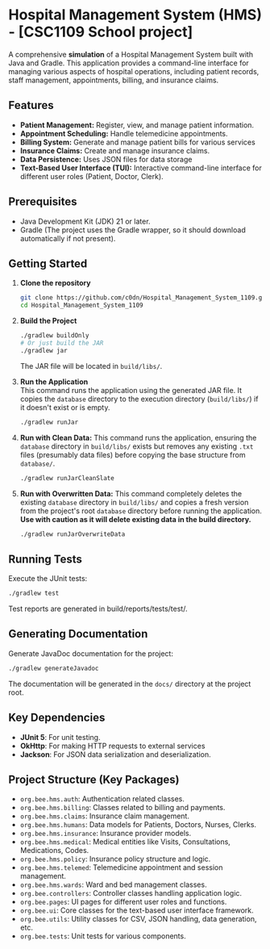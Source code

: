 # Hospital Management System (HMS) - [CSC1109 School project]

A comprehensive **simulation** of a Hospital Management System built with Java and Gradle. 
This application provides a command-line interface for managing various aspects of hospital operations, including
patient records, staff management, appointments, billing, and insurance claims.

## Features

* **Patient Management:** Register, view, and manage patient information.
* **Appointment Scheduling:** Handle telemedicine appointments.
* **Billing System:** Generate and manage patient bills for various services 
* **Insurance Claims:** Create and manage insurance claims.
* **Data Persistence:** Uses JSON files for data storage
* **Text-Based User Interface (TUI):** Interactive command-line interface for different user roles (Patient, Doctor, Clerk).

## Prerequisites

* Java Development Kit (JDK) 21 or later.
* Gradle (The project uses the Gradle wrapper, so it should download automatically if not present).

## Getting Started

1.  **Clone the repository**
    ```bash
    git clone https://github.com/c0dn/Hospital_Management_System_1109.git
    cd Hospital_Management_System_1109
    ```

2.  **Build the Project**
    ```bash
    ./gradlew buildOnly
    # Or just build the JAR
    ./gradlew jar
    ```
    The JAR file will be located in `build/libs/`.

3.  **Run the Application** \
    This command runs the application using the generated JAR file. It copies the `database` directory to the execution directory (`build/libs/`) if it doesn't exist or is empty.
    ```bash
    ./gradlew runJar
    ```

4.  **Run with Clean Data:**
    This command runs the application, ensuring the `database` directory in `build/libs/` exists but removes any existing `.txt` files (presumably data files) before copying the base structure from `database/`.
    ```bash
    ./gradlew runJarCleanSlate
    ```

5.  **Run with Overwritten Data:**
    This command completely deletes the existing `database` directory in `build/libs/` and copies a fresh version from the project's root `database` directory before running the application. **Use with caution as it will delete existing data in the build directory.**
    ```bash
    ./gradlew runJarOverwriteData
    ```

## Running Tests

Execute the JUnit tests:
```bash
./gradlew test
```
Test reports are generated in build/reports/tests/test/.

## Generating Documentation

Generate JavaDoc documentation for the project:
```bash
./gradlew generateJavadoc
```
The documentation will be generated in the `docs/` directory at the project root.

## Key Dependencies

* **JUnit 5**: For unit testing.
* **OkHttp**: For making HTTP requests to external services
* **Jackson**: For JSON data serialization and deserialization.

## Project Structure (Key Packages)

* `org.bee.hms.auth`: Authentication related classes.
* `org.bee.hms.billing`: Classes related to billing and payments.
* `org.bee.hms.claims`: Insurance claim management.
* `org.bee.hms.humans`: Data models for Patients, Doctors, Nurses, Clerks.
* `org.bee.hms.insurance`: Insurance provider models.
* `org.bee.hms.medical`: Medical entities like Visits, Consultations, Medications, Codes.
* `org.bee.hms.policy`: Insurance policy structure and logic.
* `org.bee.hms.telemed`: Telemedicine appointment and session management.
* `org.bee.hms.wards`: Ward and bed management classes.
* `org.bee.controllers`: Controller classes handling application logic.
* `org.bee.pages`: UI pages for different user roles and functions.
* `org.bee.ui`: Core classes for the text-based user interface framework.
* `org.bee.utils`: Utility classes for CSV, JSON handling, data generation, etc.
* `org.bee.tests`: Unit tests for various components.